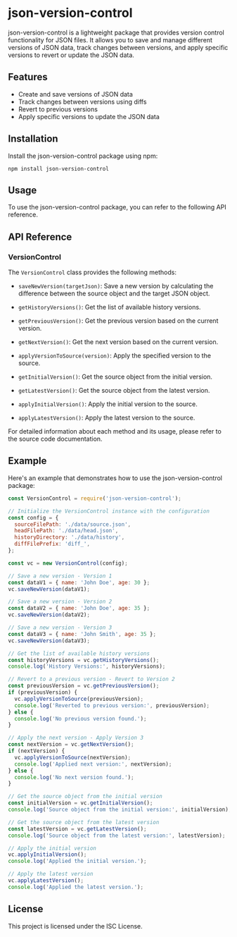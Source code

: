 # json-version-control

json-version-control is a lightweight package that provides version control functionality for JSON files. It allows you to save and manage different versions of JSON data, track changes between versions, and apply specific versions to revert or update the JSON data.

## Features

- Create and save versions of JSON data
- Track changes between versions using diffs
- Revert to previous versions
- Apply specific versions to update the JSON data

## Installation

Install the json-version-control package using npm:

```shell
npm install json-version-control
```

## Usage

To use the json-version-control package, you can refer to the following API reference.

## API Reference

### VersionControl

The `VersionControl` class provides the following methods:

- `saveNewVersion(targetJson)`: Save a new version by calculating the difference between the source object and the target JSON object.

- `getHistoryVersions()`: Get the list of available history versions.

- `getPreviousVersion()`: Get the previous version based on the current version.

- `getNextVersion()`: Get the next version based on the current version.

- `applyVersionToSource(version)`: Apply the specified version to the source.

- `getInitialVersion()`: Get the source object from the initial version.

- `getLatestVersion()`: Get the source object from the latest version.

- `applyInitialVersion()`: Apply the initial version to the source.

- `applyLatestVersion()`: Apply the latest version to the source.

For detailed information about each method and its usage, please refer to the source code documentation.

## Example

Here's an example that demonstrates how to use the json-version-control package:

```javascript
const VersionControl = require('json-version-control');

// Initialize the VersionControl instance with the configuration
const config = {
  sourceFilePath: './data/source.json',
  headFilePath: './data/head.json',
  historyDirectory: './data/history',
  diffFilePrefix: 'diff_',
};

const vc = new VersionControl(config);

// Save a new version - Version 1
const dataV1 = { name: 'John Doe', age: 30 };
vc.saveNewVersion(dataV1);

// Save a new version - Version 2
const dataV2 = { name: 'John Doe', age: 35 };
vc.saveNewVersion(dataV2);

// Save a new version - Version 3
const dataV3 = { name: 'John Smith', age: 35 };
vc.saveNewVersion(dataV3);

// Get the list of available history versions
const historyVersions = vc.getHistoryVersions();
console.log('History Versions:', historyVersions);

// Revert to a previous version - Revert to Version 2
const previousVersion = vc.getPreviousVersion();
if (previousVersion) {
  vc.applyVersionToSource(previousVersion);
  console.log('Reverted to previous version:', previousVersion);
} else {
  console.log('No previous version found.');
}

// Apply the next version - Apply Version 3
const nextVersion = vc.getNextVersion();
if (nextVersion) {
  vc.applyVersionToSource(nextVersion);
  console.log('Applied next version:', nextVersion);
} else {
  console.log('No next version found.');
}

// Get the source object from the initial version
const initialVersion = vc.getInitialVersion();
console.log('Source object from the initial version:', initialVersion);

// Get the source object from the latest version
const latestVersion = vc.getLatestVersion();
console.log('Source object from the latest version:', latestVersion);

// Apply the initial version
vc.applyInitialVersion();
console.log('Applied the initial version.');

// Apply the latest version
vc.applyLatestVersion();
console.log('Applied the latest version.');

```
## License

This project is licensed under the ISC License.
